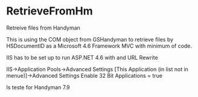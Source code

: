 # RetrieveFromHm
Retreive files from Handyman

This is using the COM object from GSHandyman to retrieve files by HSDocumentID as a Microsoft 4.6 Framework MVC with minimum of code.

IIS has to be set up to run ASP.NET 4.6 with and URL Rewrite

IIS->Application Pools->Advanced Settings [This Application (in list not in menue)]->Advanced Settings Enable 32 Bit Applications = true

Is teste for Handyman 7.9